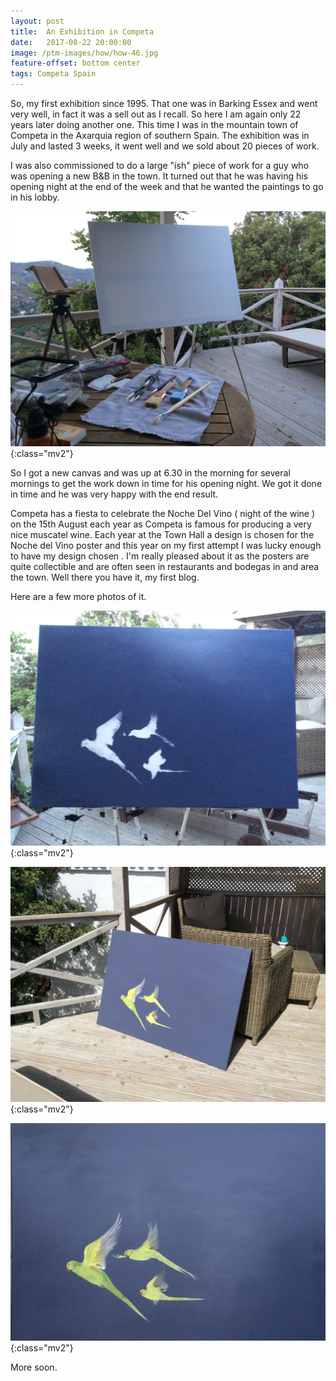 ```yaml
---
layout: post
title:  An Exhibition in Competa
date:   2017-08-22 20:00:00
image: /ptm-images/how/how-46.jpg
feature-offset: bottom center
tags: Competa Spain
---
```


So, my first exhibition since 1995. That one was in Barking Essex and went very well, in fact it was a sell out as I recall. So here I am again only 22 years later doing another one.
This time I was in the mountain town of Competa in the Axarquia region of southern Spain. The exhibition was in July and lasted 3 weeks, it went well and we sold about 20 pieces of work.

I was also commissioned to do a large "ish" piece of work for a guy who was opening a new B&B in the town. It turned out that he was having his opening night at the end of the week and that he wanted the paintings to go in his lobby. 

![Competa1](/ptm-images/how/how-43.jpg){:class="mv2"}

So I got a new canvas and was up at 6.30 in the morning for several mornings to get the work down in time for his opening night. We got it done in time and he was very happy with the end result. 

Competa has a fiesta to celebrate the Noche Del Vino ( night of the wine ) on the 15th August each year as Competa is famous for producing a very nice muscatel wine. Each year at the Town Hall a design is chosen for the Noche del Vino poster and this year on my first attempt I was lucky enough to have my design chosen . I'm really pleased about it as the posters are quite collectible and are often seen in restaurants and bodegas in and area the town.
Well there you have it, my first blog.

Here are a few more photos of it.


![Competa2](/ptm-images/how/how-44.jpg){:class="mv2"}

![Competa3](/ptm-images/how/how-45.jpg){:class="mv2"}

![Competa4](/ptm-images/how/how-46.jpg){:class="mv2"}


More soon.
